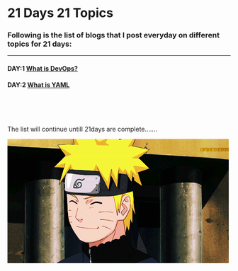 # 21 Days 21 Topics

### Following is the list of blogs that I post everyday on different topics for 21 days:

---

#### DAY:1 [What is DevOps?](https://blog.kennisjpeg.co/what-is-devops)
#### DAY:2 [What is YAML](https://blog.kennisjpeg.co/what-is-devops)

<br><br><br>

The list will continue untill 21days are complete.......

![](./9792.gif)